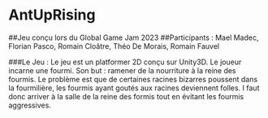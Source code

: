 # AntUpRising
##Jeu conçu lors du Global Game Jam 2023
##Participants : Mael Madec, Florian Pasco, Romain Cloâtre, Théo De Morais, Romain Fauvel

###Le Jeu :
Le jeu est un platformer 2D conçu sur Unity3D.
Le joueur incarne une fourmi. Son but : ramener de la nourriture à la reine des fourmis. Le problème est que de certaines racines bizarres poussent dans la fourmilière, les fourmis ayant goutés aux racines deviennent folles.
I faut donc arriver à la salle de la reine des formis tout en évitant les fourmis aggressives.
